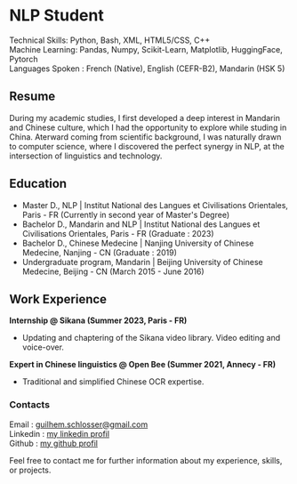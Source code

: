 # NLP Student  
Technical Skills: Python, Bash, XML, HTML5/CSS, C++  
Machine Learning: Pandas, Numpy, Scikit-Learn, Matplotlib, HuggingFace, Pytorch  
Languages Spoken : French (Native), English (CEFR-B2), Mandarin (HSK 5)  

## Resume
During my academic studies, I first developed a deep interest in Mandarin and Chinese culture, which I had the opportunity to explore while studing in China. Aterward coming from scientific background, I was naturally drawn to computer science, where I discovered the perfect synergy in NLP, at the intersection of linguistics and technology.

## Education  
- Master D., NLP | Institut National des Langues et Civilisations Orientales, Paris - FR (Currently in second year of Master's Degree)
- Bachelor D., Mandarin and NLP | Institut National des Langues et Civilisations Orientales, Paris - FR (Graduate : 2023)
- Bachelor D., Chinese Medecine | Nanjing University of Chinese Medecine, Nanjing - CN (Graduate : 2019)
- Undergraduate program, Mandarin | Beijing University of Chinese Medecine, Beijing - CN (March 2015 - June 2016)  

## Work Experience  
**Internship @ Sikana (Summer 2023, Paris - FR)**  
- Updating and chaptering of the Sikana video library. Video editing and voice-over.  

**Expert in Chinese linguistics @ Open Bee (Summer 2021, Annecy - FR)**  
- Traditional and simplified Chinese OCR expertise.

### Contacts
Email : guilhem.schlosser@gmail.com  
Linkedin : [my linkedin profil](https://www.linkedin.com/in/guilhem-schlosser-88a5b31b7/)  
Github : [my github profil](https://github.com/Guizmoue)  

Feel free to contact me for further information about my experience, skills, or projects.
